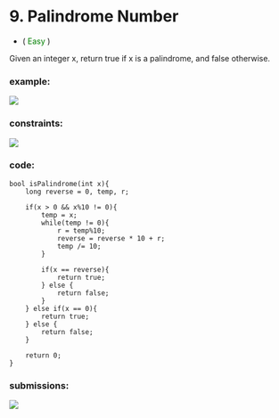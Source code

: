 # 9. Palindrome Number
* (<span style="color: green"> Easy </span>)

Given an integer x, return true if x is a  palindrome, and false otherwise.
### example:
![](https://res.cloudinary.com/dj6mprtik/image/upload/v1676861303/img/9-ex_zxrbou.png)

### constraints:
![](https://res.cloudinary.com/dj6mprtik/image/upload/v1676861303/img/9-con_uyliom.png)


### code:
```
bool isPalindrome(int x){
    long reverse = 0, temp, r;

    if(x > 0 && x%10 != 0){
        temp = x;
        while(temp != 0){
            r = temp%10;
            reverse = reverse * 10 + r;
            temp /= 10;
        }

        if(x == reverse){
            return true;
        } else {
            return false;
        }
    } else if(x == 0){
        return true;
    } else {
        return false;
    }

    return 0;
}
```

### submissions:
![](https://res.cloudinary.com/dj6mprtik/image/upload/v1676861303/img/9-sub_kvkciy.png)
